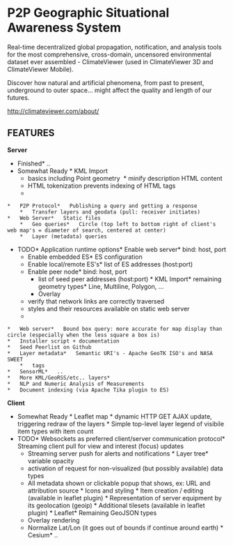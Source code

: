 P2P Geographic Situational Awareness System
===========================================

Real-time decentralized global propagation, notification, and analysis tools for the most comprehensive, cross-domain, uncensored environmental dataset ever assembled - ClimateViewer (used in ClimateViewer 3D and ClimateViewer Mobile).

Discover how natural and artificial phenomena, from past to present, underground to outer space... might affect the quality and length of our futures.

http://climateviewer.com/about/

**FEATURES**
------------

**Server**
 *   Finished*   ..
 *   Somewhat Ready
	* KML Import
	    *   basics including Point geometry&nbsp;
    *   minify description HTML content
      *   HTML tokenization prevents indexing of HTML tags
        * 
    *   P2P Protocol*   Publishing a query and getting a response
        *   Transfer layers and geodata (pull: receiver initiates)
    *   Web Server*   Static files
        *   Geo queries*   Circle (top left to bottom right of client's web map's = diameter of search, centered at center)
        *   Layer (metadata) queries
 *   TODO*   Application runtime options*   Enable web server*   bind: host, port
        *   Enable embedded ES*   ES configuration
        *   Enable local/remote ES's*   list of ES addresses (host:port)
        *   Enable peer node*   bind: host, port
            *   list of seed peer addresses (host:port)
    *   KML Import*   remaining geometry types*   Line, Multiline, Polygon, ...
            *   Overlay
        *   verify that network links are correctly traversed
        *   styles and their resources available on static web server
        *
    *   Web server*   Bound box query: more accurate for map display than circle (especially when the less square a box is)
    *   Installer script + documentation
    *   Seed Peerlist on Github
    *   Layer metadata*   Semantic URI's - Apache GeoTK ISO's and NASA SWEET
        *   tags
    *   SensorML*   ..
    *   More KML/GeoRSS/etc.. layers*
    *   NLP and Numeric Analysis of Measurements
    *   Document indexing (via Apache Tika plugin to ES)

**Client**
 *   Somewhat Ready
    *   Leaflet map
    *   dynamic HTTP GET AJAX update, triggering redraw of the layers
    *   Simple top-level layer legend of visibile item types with item count
 *   TODO*   Websockets as preferred client/server communication protocol*   Streaming client pull for view and interest (focus) updates
        *   Streaming server push for alerts and notifications
    *   Layer tree*   variable opacity
        *   activation of request for non-visualized (but possibly available) data types
        *   All metadata shown or clickable popup that shows, ex: URL and attribution source
    *   Icons and styling
    *   Item creation / editing (available in leaflet plugin)
    *   Representation of server equipment by its geolocation (geoip)
    *   Additional tilesets (available in leaflet plugin)
    *   Leaflet*   Remaining GeoJSON types
        *   Overlay rendering
        *   Normalize Lat/Lon (it goes out of bounds if continue around earth)
    *   Cesium*   ..
